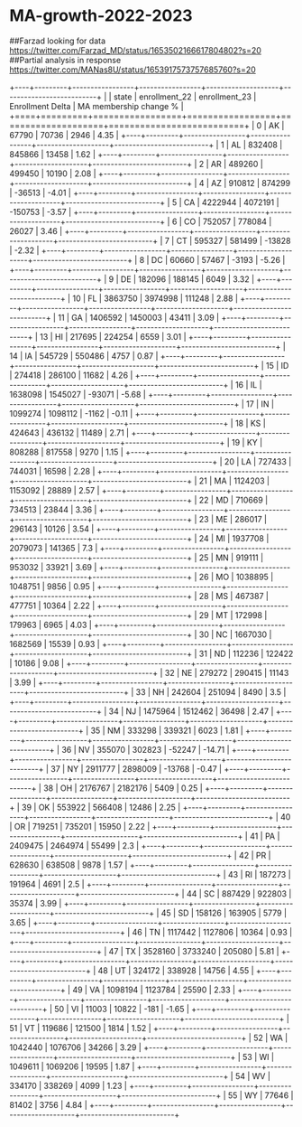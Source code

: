 # MA-growth-2022-2023
##Farzad looking for data https://twitter.com/Farzad_MD/status/1653502166617804802?s=20
##Partial analysis in response https://twitter.com/MANas8U/status/1653917573757685760?s=20


+----+---------+-----------------+-----------------+--------------------+--------------------------+
|    | state   |   enrollment_22 |   enrollment_23 |   Enrollment Delta |   MA membership change % |
+====+=========+=================+=================+====================+==========================+
|  0 | AK      |           67790 |           70736 |               2946 |                     4.35 |
+----+---------+-----------------+-----------------+--------------------+--------------------------+
|  1 | AL      |          832408 |          845866 |              13458 |                     1.62 |
+----+---------+-----------------+-----------------+--------------------+--------------------------+
|  2 | AR      |          489260 |          499450 |              10190 |                     2.08 |
+----+---------+-----------------+-----------------+--------------------+--------------------------+
|  4 | AZ      |          910812 |          874299 |             -36513 |                    -4.01 |
+----+---------+-----------------+-----------------+--------------------+--------------------------+
|  5 | CA      |         4222944 |         4072191 |            -150753 |                    -3.57 |
+----+---------+-----------------+-----------------+--------------------+--------------------------+
|  6 | CO      |          752057 |          778084 |              26027 |                     3.46 |
+----+---------+-----------------+-----------------+--------------------+--------------------------+
|  7 | CT      |          595327 |          581499 |             -13828 |                    -2.32 |
+----+---------+-----------------+-----------------+--------------------+--------------------------+
|  8 | DC      |           60660 |           57467 |              -3193 |                    -5.26 |
+----+---------+-----------------+-----------------+--------------------+--------------------------+
|  9 | DE      |          182096 |          188145 |               6049 |                     3.32 |
+----+---------+-----------------+-----------------+--------------------+--------------------------+
| 10 | FL      |         3863750 |         3974998 |             111248 |                     2.88 |
+----+---------+-----------------+-----------------+--------------------+--------------------------+
| 11 | GA      |         1406592 |         1450003 |              43411 |                     3.09 |
+----+---------+-----------------+-----------------+--------------------+--------------------------+
| 13 | HI      |          217695 |          224254 |               6559 |                     3.01 |
+----+---------+-----------------+-----------------+--------------------+--------------------------+
| 14 | IA      |          545729 |          550486 |               4757 |                     0.87 |
+----+---------+-----------------+-----------------+--------------------+--------------------------+
| 15 | ID      |          274418 |          286100 |              11682 |                     4.26 |
+----+---------+-----------------+-----------------+--------------------+--------------------------+
| 16 | IL      |         1638098 |         1545027 |             -93071 |                    -5.68 |
+----+---------+-----------------+-----------------+--------------------+--------------------------+
| 17 | IN      |         1099274 |         1098112 |              -1162 |                    -0.11 |
+----+---------+-----------------+-----------------+--------------------+--------------------------+
| 18 | KS      |          424643 |          436132 |              11489 |                     2.71 |
+----+---------+-----------------+-----------------+--------------------+--------------------------+
| 19 | KY      |          808288 |          817558 |               9270 |                     1.15 |
+----+---------+-----------------+-----------------+--------------------+--------------------------+
| 20 | LA      |          727433 |          744031 |              16598 |                     2.28 |
+----+---------+-----------------+-----------------+--------------------+--------------------------+
| 21 | MA      |         1124203 |         1153092 |              28889 |                     2.57 |
+----+---------+-----------------+-----------------+--------------------+--------------------------+
| 22 | MD      |          710669 |          734513 |              23844 |                     3.36 |
+----+---------+-----------------+-----------------+--------------------+--------------------------+
| 23 | ME      |          286017 |          296143 |              10126 |                     3.54 |
+----+---------+-----------------+-----------------+--------------------+--------------------------+
| 24 | MI      |         1937708 |         2079073 |             141365 |                     7.3  |
+----+---------+-----------------+-----------------+--------------------+--------------------------+
| 25 | MN      |          919111 |          953032 |              33921 |                     3.69 |
+----+---------+-----------------+-----------------+--------------------+--------------------------+
| 26 | MO      |         1038895 |         1048751 |               9856 |                     0.95 |
+----+---------+-----------------+-----------------+--------------------+--------------------------+
| 28 | MS      |          467387 |          477751 |              10364 |                     2.22 |
+----+---------+-----------------+-----------------+--------------------+--------------------------+
| 29 | MT      |          172998 |          179963 |               6965 |                     4.03 |
+----+---------+-----------------+-----------------+--------------------+--------------------------+
| 30 | NC      |         1667030 |         1682569 |              15539 |                     0.93 |
+----+---------+-----------------+-----------------+--------------------+--------------------------+
| 31 | ND      |          112236 |          122422 |              10186 |                     9.08 |
+----+---------+-----------------+-----------------+--------------------+--------------------------+
| 32 | NE      |          279272 |          290415 |              11143 |                     3.99 |
+----+---------+-----------------+-----------------+--------------------+--------------------------+
| 33 | NH      |          242604 |          251094 |               8490 |                     3.5  |
+----+---------+-----------------+-----------------+--------------------+--------------------------+
| 34 | NJ      |         1475964 |         1512462 |              36498 |                     2.47 |
+----+---------+-----------------+-----------------+--------------------+--------------------------+
| 35 | NM      |          333298 |          339321 |               6023 |                     1.81 |
+----+---------+-----------------+-----------------+--------------------+--------------------------+
| 36 | NV      |          355070 |          302823 |             -52247 |                   -14.71 |
+----+---------+-----------------+-----------------+--------------------+--------------------------+
| 37 | NY      |         2911777 |         2898009 |             -13768 |                    -0.47 |
+----+---------+-----------------+-----------------+--------------------+--------------------------+
| 38 | OH      |         2176767 |         2182176 |               5409 |                     0.25 |
+----+---------+-----------------+-----------------+--------------------+--------------------------+
| 39 | OK      |          553922 |          566408 |              12486 |                     2.25 |
+----+---------+-----------------+-----------------+--------------------+--------------------------+
| 40 | OR      |          719251 |          735201 |              15950 |                     2.22 |
+----+---------+-----------------+-----------------+--------------------+--------------------------+
| 41 | PA      |         2409475 |         2464974 |              55499 |                     2.3  |
+----+---------+-----------------+-----------------+--------------------+--------------------------+
| 42 | PR      |          628630 |          638508 |               9878 |                     1.57 |
+----+---------+-----------------+-----------------+--------------------+--------------------------+
| 43 | RI      |          187273 |          191964 |               4691 |                     2.5  |
+----+---------+-----------------+-----------------+--------------------+--------------------------+
| 44 | SC      |          887429 |          922803 |              35374 |                     3.99 |
+----+---------+-----------------+-----------------+--------------------+--------------------------+
| 45 | SD      |          158126 |          163905 |               5779 |                     3.65 |
+----+---------+-----------------+-----------------+--------------------+--------------------------+
| 46 | TN      |         1117442 |         1127806 |              10364 |                     0.93 |
+----+---------+-----------------+-----------------+--------------------+--------------------------+
| 47 | TX      |         3528160 |         3733240 |             205080 |                     5.81 |
+----+---------+-----------------+-----------------+--------------------+--------------------------+
| 48 | UT      |          324172 |          338928 |              14756 |                     4.55 |
+----+---------+-----------------+-----------------+--------------------+--------------------------+
| 49 | VA      |         1098194 |         1123784 |              25590 |                     2.33 |
+----+---------+-----------------+-----------------+--------------------+--------------------------+
| 50 | VI      |           11003 |           10822 |               -181 |                    -1.65 |
+----+---------+-----------------+-----------------+--------------------+--------------------------+
| 51 | VT      |          119686 |          121500 |               1814 |                     1.52 |
+----+---------+-----------------+-----------------+--------------------+--------------------------+
| 52 | WA      |         1042440 |         1076706 |              34266 |                     3.29 |
+----+---------+-----------------+-----------------+--------------------+--------------------------+
| 53 | WI      |         1049611 |         1069206 |              19595 |                     1.87 |
+----+---------+-----------------+-----------------+--------------------+--------------------------+
| 54 | WV      |          334170 |          338269 |               4099 |                     1.23 |
+----+---------+-----------------+-----------------+--------------------+--------------------------+
| 55 | WY      |           77646 |           81402 |               3756 |                     4.84 |
+----+---------+-----------------+-----------------+--------------------+--------------------------+

